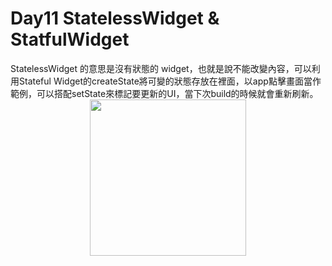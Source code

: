 # Day11 StatelessWidget & StatfulWidget
<style type="text/css">
    img {
        width: 250px;
        margin:auto;
        display:block;
    }
</style>
StatelessWidget 的意思是沒有狀態的 widget，也就是說不能改變內容，可以利用Stateful Widget的createState將可變的狀態存放在裡面，以app點擊畫面當作範例，可以搭配setState來標記要更新的UI，當下次build的時候就會重新刷新。
![](https://i.imgur.com/Hksssbd.png)